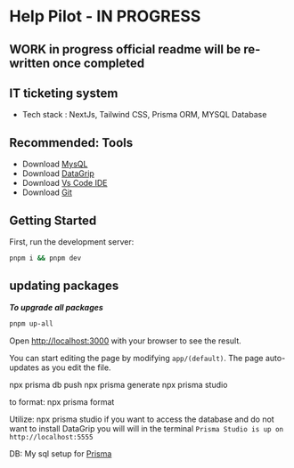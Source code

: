 # Help Pilot - IN PROGRESS

## WORK in progress official readme will be re-written once completed

## IT ticketing system

- Tech stack : NextJs, Tailwind CSS, Prisma ORM, MYSQL Database

## Recommended: Tools

- Download [MysQL](https://dev.mysql.com/downloads/mysql/)
- Download [DataGrip](https://www.jetbrains.com/datagrip/)
- Download [Vs Code IDE](https://code.visualstudio.com/)
- Download [Git](https://git-scm.com/)

## Getting Started

First, run the development server:

```bash
pnpm i && pnpm dev

```

## updating packages

**_To upgrade all packages_**

```sh
pnpm up-all
```

Open [http://localhost:3000](http://localhost:3000) with your browser to see the result.

You can start editing the page by modifying `app/(default)`. The page auto-updates as you edit the file.

npx prisma db push
npx prisma generate
npx prisma studio

to format:
npx prisma format

Utilize: npx prisma studio if you want to access the database and do not want to install DataGrip
you will will in the terminal `Prisma Studio is up on http://localhost:5555`

DB: My sql setup for [Prisma](https://www.prisma.io/docs/concepts/database-connectors/mysql)
